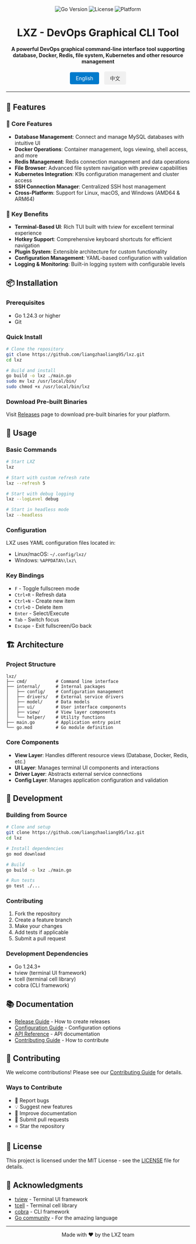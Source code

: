 <div align="center">
  <img src="https://img.shields.io/badge/Go-1.24.3+-blue.svg" alt="Go Version">
  <img src="https://img.shields.io/badge/License-MIT-green.svg" alt="License">
  <img src="https://img.shields.io/badge/Platform-Linux%20%7C%20macOS%20%7C%20Windows-lightgrey.svg" alt="Platform">
</div>

<div align="center">
  <h1>LXZ - DevOps Graphical CLI Tool</h1>
  <p><strong>A powerful DevOps graphical command-line interface tool supporting database, Docker, Redis, file system, Kubernetes and other resource management</strong></p>
  
  <div>
    <a href="README.md" style="background: #007acc; color: white; padding: 8px 16px; margin: 5px; border-radius: 4px; text-decoration: none; display: inline-block;">English</a>
    <a href="README_CN.md" style="background: #f0f0f0; color: #333; padding: 8px 16px; margin: 5px; border-radius: 4px; text-decoration: none; display: inline-block;">中文</a>
  </div>
</div>

---

## 🌟 Features

### 🚀 Core Features
- **Database Management**: Connect and manage MySQL databases with intuitive UI
- **Docker Operations**: Container management, logs viewing, shell access, and more
- **Redis Management**: Redis connection management and data operations
- **File Browser**: Advanced file system navigation with preview capabilities
- **Kubernetes Integration**: K9s configuration management and cluster access
- **SSH Connection Manager**: Centralized SSH host management
- **Cross-Platform**: Support for Linux, macOS, and Windows (AMD64 & ARM64)

### 🎯 Key Benefits
- **Terminal-Based UI**: Rich TUI built with tview for excellent terminal experience
- **Hotkey Support**: Comprehensive keyboard shortcuts for efficient navigation
- **Plugin System**: Extensible architecture for custom functionality
- **Configuration Management**: YAML-based configuration with validation
- **Logging & Monitoring**: Built-in logging system with configurable levels

## 📦 Installation

### Prerequisites
- Go 1.24.3 or higher
- Git

### Quick Install
```bash
# Clone the repository
git clone https://github.com/liangzhaoliang95/lxz.git
cd lxz

# Build and install
go build -o lxz ./main.go
sudo mv lxz /usr/local/bin/
sudo chmod +x /usr/local/bin/lxz
```

### Download Pre-built Binaries
Visit [Releases](https://github.com/liangzhaoliang95/lxz/releases) page to download pre-built binaries for your platform.

## 🚀 Usage

### Basic Commands
```bash
# Start LXZ
lxz

# Start with custom refresh rate
lxz --refresh 5

# Start with debug logging
lxz --logLevel debug

# Start in headless mode
lxz --headless
```

### Configuration
LXZ uses YAML configuration files located in:
- Linux/macOS: `~/.config/lxz/`
- Windows: `%APPDATA%\lxz\`

### Key Bindings
- `F` - Toggle fullscreen mode
- `Ctrl+R` - Refresh data
- `Ctrl+N` - Create new item
- `Ctrl+D` - Delete item
- `Enter` - Select/Execute
- `Tab` - Switch focus
- `Escape` - Exit fullscreen/Go back

## 🏗️ Architecture

### Project Structure
```
lxz/
├── cmd/           # Command line interface
├── internal/      # Internal packages
│   ├── config/    # Configuration management
│   ├── drivers/   # External service drivers
│   ├── model/     # Data models
│   ├── ui/        # User interface components
│   ├── view/      # View layer components
│   └── helper/    # Utility functions
├── main.go        # Application entry point
└── go.mod         # Go module definition
```

### Core Components
- **View Layer**: Handles different resource views (Database, Docker, Redis, etc.)
- **UI Layer**: Manages terminal UI components and interactions
- **Driver Layer**: Abstracts external service connections
- **Config Layer**: Manages application configuration and validation

## 🔧 Development

### Building from Source
```bash
# Clone and setup
git clone https://github.com/liangzhaoliang95/lxz.git
cd lxz

# Install dependencies
go mod download

# Build
go build -o lxz ./main.go

# Run tests
go test ./...
```

### Contributing
1. Fork the repository
2. Create a feature branch
3. Make your changes
4. Add tests if applicable
5. Submit a pull request

### Development Dependencies
- Go 1.24.3+
- tview (terminal UI framework)
- tcell (terminal cell library)
- cobra (CLI framework)

## 📚 Documentation

- [Release Guide](RELEASE_GUIDE.md) - How to create releases
- [Configuration Guide](docs/configuration.md) - Configuration options
- [API Reference](docs/api.md) - API documentation
- [Contributing Guide](CONTRIBUTING.md) - How to contribute

## 🤝 Contributing

We welcome contributions! Please see our [Contributing Guide](CONTRIBUTING.md) for details.

### Ways to Contribute
- 🐛 Report bugs
- 💡 Suggest new features
- 📝 Improve documentation
- 🔧 Submit pull requests
- ⭐ Star the repository

## 📄 License

This project is licensed under the MIT License - see the [LICENSE](LICENSE) file for details.

## 🙏 Acknowledgments

- [tview](https://github.com/rivo/tview) - Terminal UI framework
- [tcell](https://github.com/gdamore/tcell) - Terminal cell library
- [cobra](https://github.com/spf13/cobra) - CLI framework
- [Go community](https://golang.org/) - For the amazing language

---

<div align="center">
  <p>Made with ❤️ by the LXZ team</p>
</div>
